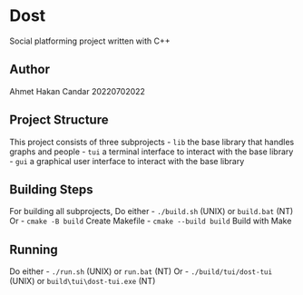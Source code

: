 # Dost
Social platforming project written with C++

## Author
Ahmet Hakan Candar
20220702022

## Project Structure
This project consists of three subprojects
	- `lib` the base library that handles graphs and people
	- `tui` a terminal interface to interact with the base library
	- `gui` a graphical user interface to interact with the base library

## Building Steps
For building all subprojects,
Do either
	- `./build.sh` (UNIX) or `build.bat` (NT)
Or
	- `cmake -B build` Create Makefile
	- `cmake --build build` Build with Make

## Running
Do either
	- `./run.sh` (UNIX) or `run.bat` (NT)
Or
	- `./build/tui/dost-tui` (UNIX) or `build\tui\dost-tui.exe` (NT)
